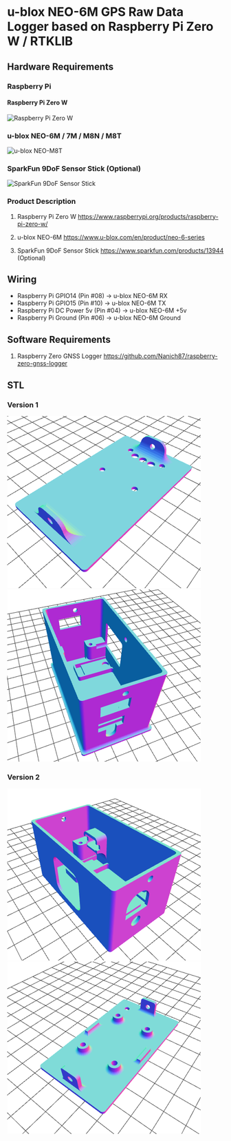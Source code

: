 # u-blox NEO-6M GPS Raw Data Logger based on Raspberry Pi Zero W / RTKLIB

## Hardware Requirements

### Raspberry Pi

#### Raspberry Pi Zero W

![Raspberry Pi Zero W](https://github.com/Nanich87/raspberry-pi-zero-w-base-rover-u-blox-neo-6m/blob/master/images/raspberry-pi-zero-w.jpg "Raspberry Pi Zero W")

### u-blox NEO-6M / 7M / M8N / M8T

![u-blox NEO-M8T](https://github.com/Nanich87/raspberry-pi-zero-w-base-rover-u-blox-neo-6m/blob/master/images/u-blox.jpg "u-blox NEO-M8T")

### SparkFun 9DoF Sensor Stick (Optional)

![SparkFun 9DoF Sensor Stick](https://github.com/Nanich87/raspberry-pi-zero-w-base-rover-u-blox-neo-6m/blob/master/images/sparkfun-9dof-sensor-stick.jpg "SparkFun 9DoF Sensor Stick")

### Product Description

1. Raspberry Pi Zero W https://www.raspberrypi.org/products/raspberry-pi-zero-w/

2. u-blox NEO-6M https://www.u-blox.com/en/product/neo-6-series

3. SparkFun 9DoF Sensor Stick https://www.sparkfun.com/products/13944 (Optional)

## Wiring

- Raspberry Pi GPIO14 (Pin #08) -> u-blox NEO-6M RX
- Raspberry Pi GPIO15 (Pin #10) -> u-blox NEO-6M TX
- Raspberry Pi DC Power 5v (Pin #04) -> u-blox NEO-6M +5v
- Raspberry Pi Ground (Pin #06) -> u-blox NEO-6M Ground

## Software Requirements

1. Raspberry Zero GNSS Logger https://github.com/Nanich87/raspberry-zero-gnss-logger

## STL

### Version 1

![Part 1 V2](https://raw.githubusercontent.com/Nanich87/raspberry-gnss-rtk-ublox-neo-6m/master/images/3d/part_1_v1.png)
![Part 2 V2](https://raw.githubusercontent.com/Nanich87/raspberry-gnss-rtk-ublox-neo-6m/master/images/3d/part_2_v1.png)

### Version 2

![Part 1 V2](https://raw.githubusercontent.com/Nanich87/raspberry-gnss-rtk-ublox-neo-6m/master/images/3d/part_1_v2.png)
![Part 2 V2](https://raw.githubusercontent.com/Nanich87/raspberry-gnss-rtk-ublox-neo-6m/master/images/3d/part_2_v2.png)
